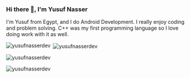 ### Hi there 👋, I'm Yusuf Nasser

I'm Yusuf from Egypt, and I do Android Development. I really enjoy coding and problem solving. C++ was my first programming language so I love doing work with it as well.

<p><img align="left" src="https://github-readme-stats.vercel.app/api/top-langs/?username=yusufnasserdev&langs_count=4&theme=github_dark&hide_border=true" alt="yusufnasserdev" /></p>

<p>&nbsp;<img align="center" src="https://github-readme-stats.vercel.app/api?username=yusufnasserdev&show_icons=true&theme=github_dark&hide_border=true" alt="yusufnasserdev" /></p>

<p><img align="center" src="https://github-readme-stats.vercel.app/api/wakatime?username=yusufnasserdev&theme=github_dark&hide_border=true" alt="yusufnasserdev" /></p>

<p><img align="center" src="https://github-readme-streak-stats.herokuapp.com?user=yusufnasserdev&theme=github-dark-blue&hide_border=true" alt="yusufnasserdev" /></p>
<!--
**yusufnasserdev/yusufnasserdev** is a ✨ _special_ ✨ repository because its `README.md` (this file) appears on your GitHub profile.

Here are some ideas to get you started:

- 🔭 I’m currently working on ...
- 🌱 I’m currently learning ...
- 👯 I’m looking to collaborate on ...
- 🤔 I’m looking for help with ...
- 💬 Ask me about ...
- 📫 How to reach me: ...
- 😄 Pronouns: ...
- ⚡ Fun fact: ...
-->
